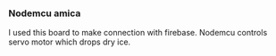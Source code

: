 ### Nodemcu amica 
I used this board to make connection with firebase.
Nodemcu controls servo motor which drops dry ice.
